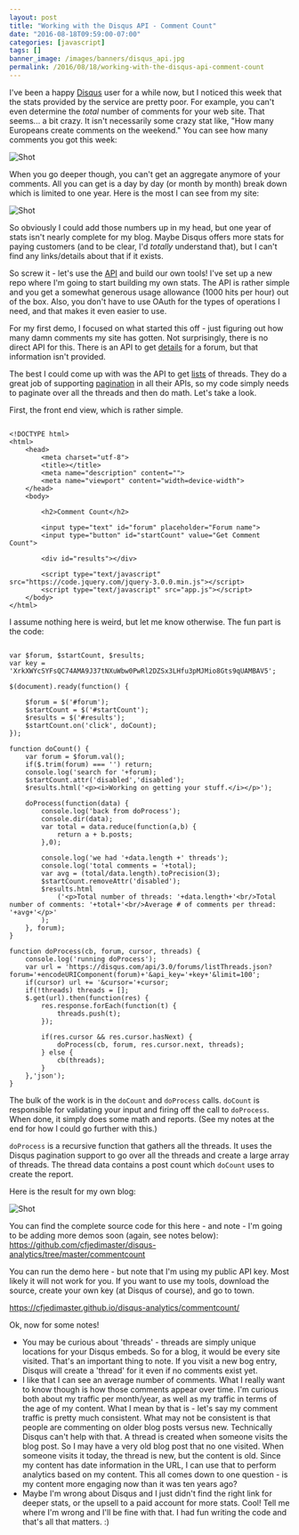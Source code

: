 ```yaml
---
layout: post
title: "Working with the Disqus API - Comment Count"
date: "2016-08-18T09:59:00-07:00"
categories: [javascript]
tags: []
banner_image: /images/banners/disqus_api.jpg
permalink: /2016/08/18/working-with-the-disqus-api-comment-count
---
```


I've been a happy [Disqus](https://disqus.com/) user for a while now, but I noticed this week that the stats provided by the service are pretty poor. For example, you can't even determine the *total* number of comments for your web site. That seems... a bit crazy. It isn't necessarily some crazy stat like, "How many Europeans create comments on the weekend." You can see how many comments you got this week:

<!--more-->

<img src="https://static.raymondcamden.com/images/2016/08/disqus1.jpg" alt="Shot" class="imgborder">

When you go deeper though, you can't get an aggregate anymore of your comments. All you can get is a day by day (or month by month) break down which is limited to one year. Here is the most I can see from my site:

<img src="https://static.raymondcamden.com/images/2016/08/disqus2.png" alt="Shot" class="imgborder">

So obviously I could add those numbers up in my head, but one year of stats isn't nearly complete for my blog. Maybe Disqus offers more stats for paying customers (and to be clear, I'd *totally* understand that), but I can't find any links/details about that if it exists.

So screw it - let's use the [API](https://disqus.com/api/docs/) and build our own tools! I've set up a new repo where I'm going to start building my own stats. The API is rather simple and you get a somewhat generous usage allowance (1000 hits per hour) out of the box. Also, you don't have to use OAuth for the types of operations I need, and that makes it even easier to use.

For my first demo, I focused on what started this off - just figuring out how many damn comments my site has gotten. Not surprisingly, there is no direct API for this. There is an API to get [details](https://disqus.com/api/docs/forums/details/) for a forum, but that information isn't provided. 

The best I could come up with was the API to get [lists](https://disqus.com/api/docs/threads/list/) of threads. They do a great job of supporting [pagination](https://disqus.com/api/docs/cursors/) in all their APIs, so my code simply needs to paginate over all the threads and then do math. Let's take a look.

First, the front end view, which is rather simple.

<pre><code class="language-markup">
&lt;!DOCTYPE html&gt;
&lt;html&gt;
	&lt;head&gt;
		&lt;meta charset=&quot;utf-8&quot;&gt;
		&lt;title&gt;&lt;&#x2F;title&gt;
		&lt;meta name=&quot;description&quot; content=&quot;&quot;&gt;
		&lt;meta name=&quot;viewport&quot; content=&quot;width=device-width&quot;&gt;
	&lt;&#x2F;head&gt;
	&lt;body&gt;

		&lt;h2&gt;Comment Count&lt;&#x2F;h2&gt;
		
		&lt;input type=&quot;text&quot; id=&quot;forum&quot; placeholder=&quot;Forum name&quot;&gt;
		&lt;input type=&quot;button&quot; id=&quot;startCount&quot; value=&quot;Get Comment Count&quot;&gt;

		&lt;div id=&quot;results&quot;&gt;&lt;&#x2F;div&gt;

		&lt;script type=&quot;text&#x2F;javascript&quot; src=&quot;https:&#x2F;&#x2F;code.jquery.com&#x2F;jquery-3.0.0.min.js&quot;&gt;&lt;&#x2F;script&gt;
		&lt;script type=&quot;text&#x2F;javascript&quot; src=&quot;app.js&quot;&gt;&lt;&#x2F;script&gt;
	&lt;&#x2F;body&gt;
&lt;&#x2F;html&gt;
</code></pre>

I assume nothing here is weird, but let me know otherwise. The fun part is the code:

<pre><code class="language-javascript">
var $forum, $startCount, $results;
var key = &#x27;XrkXWYcSYFsQC74AMA9J37tNXuWbw0PwRl2DZSx3LHfu3pMJMio8Gts9qUAMBAV5&#x27;;

$(document).ready(function() {

	$forum = $(&#x27;#forum&#x27;);
	$startCount = $(&#x27;#startCount&#x27;);	
	$results = $(&#x27;#results&#x27;);
	$startCount.on(&#x27;click&#x27;, doCount);
});

function doCount() {
	var forum = $forum.val();
	if($.trim(forum) === &#x27;&#x27;) return;
	console.log(&#x27;search for &#x27;+forum);
	$startCount.attr(&#x27;disabled&#x27;,&#x27;disabled&#x27;);
	$results.html(&#x27;&lt;p&gt;&lt;i&gt;Working on getting your stuff.&lt;&#x2F;i&gt;&lt;&#x2F;p&gt;&#x27;);

	doProcess(function(data) {
		console.log(&#x27;back from doProcess&#x27;);
		console.dir(data);
		var total = data.reduce(function(a,b) {
			return a + b.posts;
		},0);

		console.log(&#x27;we had &#x27;+data.length +&#x27; threads&#x27;);
		console.log(&#x27;total comments = &#x27;+total);
		var avg = (total&#x2F;data.length).toPrecision(3);
		$startCount.removeAttr(&#x27;disabled&#x27;);
		$results.html
			(&#x27;&lt;p&gt;Total number of threads: &#x27;+data.length+&#x27;&lt;br&#x2F;&gt;Total number of comments: &#x27;+total+&#x27;&lt;br&#x2F;&gt;Average # of comments per thread: &#x27;+avg+&#x27;&lt;&#x2F;p&gt;&#x27;
		);
	}, forum);
}

function doProcess(cb, forum, cursor, threads) {
	console.log(&#x27;running doProcess&#x27;);
	var url = &#x27;https:&#x2F;&#x2F;disqus.com&#x2F;api&#x2F;3.0&#x2F;forums&#x2F;listThreads.json?forum=&#x27;+encodeURIComponent(forum)+&#x27;&amp;api_key=&#x27;+key+&#x27;&amp;limit=100&#x27;;
	if(cursor) url += &#x27;&amp;cursor=&#x27;+cursor;
	if(!threads) threads = [];
	$.get(url).then(function(res) {
		res.response.forEach(function(t) {
			threads.push(t);
		});

		if(res.cursor &amp;&amp; res.cursor.hasNext) {
			doProcess(cb, forum, res.cursor.next, threads);
		} else {
			cb(threads);
		}
	},&#x27;json&#x27;);
}
</code></pre>

The bulk of the work is in the `doCount` and `doProcess` calls. `doCount` is responsible for validating your input and firing off the call to `doProcess`. When done, it simply does some math and reports. (See my notes at the end for how I could go further with this.)

`doProcess` is a recursive function that gathers all the threads. It uses the Disqus pagination support to go over all the threads and create a large array of threads. The thread data contains a post count which `doCount` uses to create the report.

Here is the result for my own blog:

<img src="https://static.raymondcamden.com/images/2016/08/disqus3.jpg" alt="Shot" class="imgborder">

You can find the complete source code for this here - and note - I'm going to be adding more demos soon (again, see notes below): https://github.com/cfjedimaster/disqus-analytics/tree/master/commentcount

You can run the demo here - but note that I'm using my public API key. Most likely it will not work for you. If you want to use my tools, download the source, create your own key (at Disqus of course), and go to town. 

https://cfjedimaster.github.io/disqus-analytics/commentcount/

Ok, now for some notes!

* You may be curious about 'threads' - threads are simply unique locations for your Disqus embeds. So for a blog, it would be every site visited. That's an important thing to note. If you visit a new bog entry, Disqus will create a 'thread' for it even if no comments exist yet.
* I like that I can see an average number of comments. What I really want to know though is how those comments appear over time. I'm curious both about my traffic per month/year, as well as my traffic in terms of the age of my content. What I mean by that is - let's say my comment traffic is pretty much consistent. What may not be consistent is that people are commenting on older blog posts versus new. Technically Disqus can't help with that. A thread is created when someone visits the blog post. So I may have a very old blog post that no one visited. When someone visits it today, the thread is new, but the content is old. Since my content has date information in the URL, I can use that to perform analytics based on my content. This all comes down to one question - is my content more engaging now than it was ten years ago?
* Maybe I'm wrong about Disqus and I just didn't find the right link for deeper stats, or the upsell to a paid account for more stats. Cool! Tell me where I'm wrong and I'll be fine with that. I had fun writing the code and that's all that matters. :)